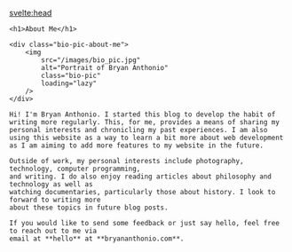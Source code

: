 <svelte:head>

<title>About | Bryan Anthonio</title>
</svelte:head>

    <h1>About Me</h1>

    <div class="bio-pic-about-me">
    	<img
    		src="/images/bio_pic.jpg"
    		alt="Portrait of Bryan Anthonio"
    		class="bio-pic"
    		loading="lazy"
    	/>
    </div>

    Hi! I'm Bryan Anthonio. I started this blog to develop the habit of writing more regularly. This, for me, provides a means of sharing my personal interests and chronicling my past experiences. I am also using this website as a way to learn a bit more about web development as I am aiming to add more features to my website in the future.

    Outside of work, my personal interests include photography, technology, computer programming,
    and writing. I do also enjoy reading articles about philosophy and technology as well as
    watching documentaries, particularly those about history. I look to forward to writing more
    about these topics in future blog posts.

    If you would like to send some feedback or just say hello, feel free to reach out to me via
    email at **hello** at **bryananthonio.com**.

